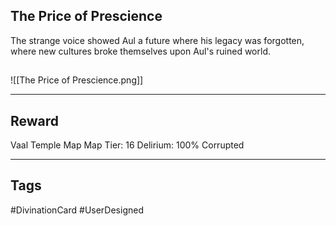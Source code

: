 ## The Price of Prescience
The strange voice showed Aul a future where his legacy was forgotten, where new cultures broke themselves upon Aul's ruined world.
## 
![[The Price of Prescience.png]]

---
## Reward
Vaal Temple Map
Map Tier: 16
Delirium: 100%
Corrupted

---
## Tags
#DivinationCard
#UserDesigned